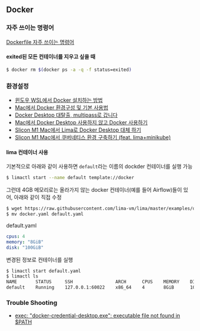 ## Docker

### 자주 쓰이는 명령어

[Dockerfile 자주 쓰이는 명령어](https://www.daleseo.com/dockerfile/)

#### exited된 모든 컨테이너를 지우고 싶을 때

```bash
$ docker rm $(docker ps -a -q -f status=exited)
```

### 환경설정

-   [윈도우 WSL에서 Docker 설치하는 방법](https://www.lainyzine.com/ko/article/how-to-install-docker-on-wsl/#docker-%EC%84%A4%EC%B9%98%EB%A5%BC-%EC%9C%84%ED%95%9C-wsl-%EC%A4%80%EB%B9%84-%EC%9E%91%EC%97%85)
-   [Mac에서 Docker 환경구성 및 기본 사용법](https://bblog.tistory.com/297)
-   [Docker Desktop 대탈출, multipass로 갑니다](https://jybaek.tistory.com/934)
-   [Mac에서 Docker Desktop 사용하지 않고 Docker 사용하기](https://blog.bsk.im/2021/09/07/macos-docker-without-docker-feat-minikube-ko/)
-   [Slicon M1 Mac에서 Lima로 Docker Desktop 대체 하기](https://breezymind.com/slicon-m1-mac-lima-docker-desktop-alternative/)
-   [Slicon M1 Mac에서 쿠버네티스 환경 구축하기 (feat. lima+minikube)](https://breezymind.com/slicon-m1-mac-kubernetes-env-with-lima-minikube/)

#### lima 컨테이너 사용

기본적으로 아래와 같이 사용하면 `default`라는 이름의 dockder 컨테이너를 실행 가능
```bash
$ limactl start --name default template://docker
```

그런데 4GB 메모리로는 올라가지 않는 docker 컨테이너(예를 들어 Airflow)들이 있어, 아래와 같이 직접 수정
```bash
$ wget https://raw.githubusercontent.com/lima-vm/lima/master/examples/docker.yaml
$ mv docker.yaml default.yaml
```

default.yaml
```yaml
cpus: 4
memory: "8GiB"
disk: "100GiB"
```

변경된 정보로 컨테이너를 실행
```bash
$ limactl start default.yaml
$ limactl ls
NAME       STATUS     SSH                ARCH      CPUS    MEMORY    DISK      DIR
default    Running    127.0.0.1:60022    x86_64    4       8GiB      100GiB    /Users/user/.lima/default
```

### Trouble Shooting

- [exec: "docker-credential-desktop.exe": executable file not found in $PATH](https://stackoverflow.com/a/65896682)
